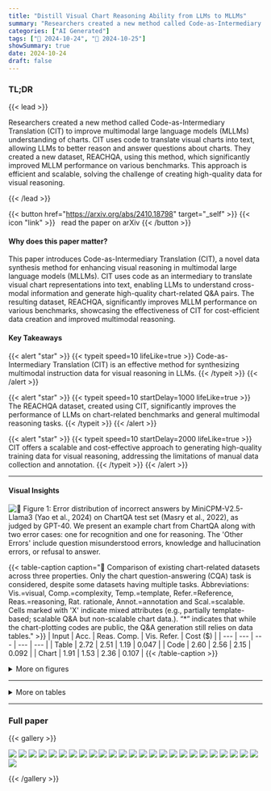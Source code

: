 ```yaml
---
title: "Distill Visual Chart Reasoning Ability from LLMs to MLLMs"
summary: "Researchers created a new method called Code-as-Intermediary Translation (CIT) to improve multimodal large language models (MLLMs) understanding of charts. CIT uses code to translate visual charts int....."
categories: ["AI Generated"]
tags: ["🔖 2024-10-24", "🤗 2024-10-25"]
showSummary: true
date: 2024-10-24
draft: false
---
```


### TL;DR


{{< lead >}}

Researchers created a new method called Code-as-Intermediary Translation (CIT) to improve multimodal large language models (MLLMs) understanding of charts. CIT uses code to translate visual charts into text, allowing LLMs to better reason and answer questions about charts.  They created a new dataset, REACHQA, using this method, which significantly improved MLLM performance on various benchmarks. This approach is efficient and scalable, solving the challenge of creating high-quality data for visual reasoning.

{{< /lead >}}


{{< button href="https://arxiv.org/abs/2410.18798" target="_self" >}}
{{< icon "link" >}} &nbsp; read the paper on arXiv
{{< /button >}}

#### Why does this paper matter?
This paper introduces Code-as-Intermediary Translation (CIT), a novel data synthesis method for enhancing visual reasoning in multimodal large language models (MLLMs).  CIT uses code as an intermediary to translate visual chart representations into text, enabling LLMs to understand cross-modal information and generate high-quality chart-related Q&A pairs. The resulting dataset, REACHQA, significantly improves MLLM performance on various benchmarks, showcasing the effectiveness of CIT for cost-efficient data creation and improved multimodal reasoning.
#### Key Takeaways

{{< alert "star" >}}
{{< typeit speed=10 lifeLike=true >}} Code-as-Intermediary Translation (CIT) is an effective method for synthesizing multimodal instruction data for visual reasoning in LLMs. {{< /typeit >}}
{{< /alert >}}

{{< alert "star" >}}
{{< typeit speed=10 startDelay=1000 lifeLike=true >}} The REACHQA dataset, created using CIT, significantly improves the performance of LLMs on chart-related benchmarks and general multimodal reasoning tasks. {{< /typeit >}}
{{< /alert >}}

{{< alert "star" >}}
{{< typeit speed=10 startDelay=2000 lifeLike=true >}} CIT offers a scalable and cost-effective approach to generating high-quality training data for visual reasoning, addressing the limitations of manual data collection and annotation. {{< /typeit >}}
{{< /alert >}}

------
#### Visual Insights



![](figures/figures_2_0.png "🔼 Figure 1: Error distribution of incorrect answers by MiniCPM-V2.5-Llama3 (Yao et al., 2024) on ChartQA test set (Masry et al., 2022), as judged by GPT-40. We present an example chart from ChartQA along with two error cases: one for recognition and one for reasoning. The 'Other Errors' include question misunderstood errors, knowledge and hallucination errors, or refusal to answer.")





{{< table-caption caption="🔽 Comparison of existing chart-related datasets across three properties. Only the chart question-answering (CQA) task is considered, despite some datasets having multiple tasks. Abbreviations: Vis.=visual, Comp.=complexity, Temp.=template, Refer.=Reference, Reas.=reasoning, Rat. rationale, Annot.=annotation and Scal.=scalable. Cells marked with 'X' indicate mixed attributes (e.g., partially template-based; scalable Q&A but non-scalable chart data.). “*” indicates that while the chart-plotting codes are public, the Q&A generation still relies on data tables." >}}
| Input | Acc. | Reas. Comp. | Vis. Refer. | Cost ($) |
| --- | --- | --- | --- | --- |
| Table | 2.72 | 2.51 | 1.19 | 0.047 |
| Code | 2.60 | 2.56 | 2.15 | 0.092 |
| Chart | 1.91 | 1.53 | 2.36 | 0.107 |
{{< /table-caption >}}





<details>
<summary>More on figures
</summary>


![](figures/figures_5_0.png "🔼 Overview of the Code-as-Intermediary Translation (CIT) method for synthesizing multimodal instruction data. The process begins with 33 seed codes and generates plot codes across various chart types, topics, and complexity levels through the Self-Instruct and Evol-Instruct stages. The chart set and instruction set are constructed bi-directionally, and the final filtered data yields REACHQA, a dataset for distilling visual chart reasoning abilities from LLMs to MLLMs.")

![](figures/figures_10_0.png "🔼 Figure 5: An example of attention visualization from the ChartQA dataset. The top row shows the results from the vanilla LLaVA-Next-Llama3-8B model, while the bottom row displays the results from our fine-tuned model. For each output, we present the attention distribution (highlighted zones) at three key steps, calculated by averaging the attention values of all tokens in each step.")

![](figures/figures_17_0.png "🔼 Figure 6: Visualizations of different chart-related training datasets. As shown, REACHQA and ChartGemma exhibit higher chart richness compared to several other datasets. But the charts in ChartGemma require manual collection from multiple sources (Masry et al., 2024b).")

![](figures/figures_17_1.png "🔼 Figure 6: Visualizations of different chart-related training datasets. As shown, REACHQA and ChartGemma exhibit higher chart richness compared to several other datasets. But the charts in ChartGemma require manual collection from multiple sources (Masry et al., 2024b).")

![](figures/figures_17_2.png "🔼 Figure 6: Visualizations of different chart-related training datasets. As shown, REACHQA and ChartGemma exhibit higher chart richness compared to several other datasets. But the charts in ChartGemma require manual collection from multiple sources (Masry et al., 2024b).")

![](figures/figures_17_3.png "🔼 Figure 6: Visualizations of different chart-related training datasets. As shown, REACHQA and ChartGemma exhibit higher chart richness compared to several other datasets. But the charts in ChartGemma require manual collection from multiple sources (Masry et al., 2024b).")


</details>

------







<details>
<summary>More on tables
</summary>


{{< table-caption caption="🔽 Comparison of existing chart-related datasets across three properties. Only the chart question-answering (CQA) task is considered, despite some datasets having multiple tasks. Abbreviations: Vis.=visual, Comp.=complexity, Temp.=template, Refer.=Reference, Reas.=reasoning, Rat. rationale, Annot.=annotation and Scal.=scalable. Cells marked with 'X' indicate mixed attributes (e.g., partially template-based; scalable Q&A but non-scalable chart data.). “*” indicates that while the chart-plotting codes are public, the Q&A generation still relies on data tables." >}}
| Statistics | Train Set | Test Set |
| --- | --- | --- |
| Total charts | 3,249 | 500 |
| - # Chart types | 10 / 32 | 10 / 32 |
| - # Overlay plots | 1,030 | 220 |
| - # Multiple plots | 593 | 251 |
| - Average size (px) | 2480x1571 | 2798 x 1601 |
| Unique questions | 19, 963 | 2,000 |
| - # Reco. per chart | 2.53 | 2 |
| - # Reas. per chart | 3.62 | 2 |
| Avg. Reco. Q. length | 22.1 | 21.0 |
| Avg. Reco. A. length | 38.3 | 7.0 |
| Avg. Reas. Q. length | 38.2 | 35.4 |
| Avg. Reas. A. length | 68.4 | 24.9 |
{{< /table-caption >}}

{{< table-caption caption="🔽 Comparison of existing chart-related datasets across three properties. Only the chart question-answering (CQA) task is considered, despite some datasets having multiple tasks. Abbreviations: Vis.=visual, Comp.=complexity, Temp.=template, Refer.=Reference, Reas.=reasoning, Rat. rationale, Annot.=annotation and Scal.=scalable. Cells marked with 'X' indicate mixed attributes (e.g., partially template-based; scalable Q&A but non-scalable chart data.). “*” indicates that while the chart-plotting codes are public, the Q&A generation still relies on data tables." >}}
| Base Model | 16.39 | 6.50 | 17.20 | 32.40 | 9.44 |
| --- | --- | --- | --- | --- | --- |
| + ChartBench | 17.06 | 7.30 | 17.00 | 33.60 | 10.33 |
|  | 17.67 | 7.10 | 20.40 | 32.10 | 11.08 |
| ChartGemma | 19.11 | 10.00 | 19.40 | 36.40 | 10.62 |
|  | 20.74 | 11.10 | 22.50 | 38.10 | 11.25 |
{{< /table-caption >}}

{{< table-caption caption="🔽 Comparison of existing chart-related datasets across three properties. Only the chart question-answering (CQA) task is considered, despite some datasets having multiple tasks. Abbreviations: Vis.=visual, Comp.=complexity, Temp.=template, Refer.=Reference, Reas.=reasoning, Rat. rationale, Annot.=annotation and Scal.=scalable. Cells marked with 'X' indicate mixed attributes (e.g., partially template-based; scalable Q&A but non-scalable chart data.). “*” indicates that while the chart-plotting codes are public, the Q&A generation still relies on data tables." >}}
| Art and Design | Futurism and Innovation | Agriculture and Food Production |
| --- | --- | --- |
| Music and Performance | Astronomy and Space | Transportation and Logistics |
| Business and Finance | Social Media and the Web | Real Estate and Housing Market |
| Travel and Exploration | Society and Community | Government and Public Policy |
| Books and Publishing | Physics and Chemistry | Education and Academics |
| Literature and Writing | Energy and Utilities | Environment and Sustainability |
| History and Culture | Biology and Life Sciences | Language and Communication |
| Architecture and Building | Retail and E-commerce | Social Sciences and Humanities |
| Fashion and Style | Religion and Spirituality | Manufacturing and Production |
| Marketing and Advertising | Food and Beverage Industry | Artificial Intelligence and Robotics |
| Law and Legal Affairs | Healthcare and Health | Human Resources and Employee Management |
| Film and Cinema | Sports and Entertainment | Computer Science and Information Technology |
| Mathematics and Statistics | Science and Engineering |  |
{{< /table-caption >}}

{{< table-caption caption="🔽 Table 1: Comparison of existing chart-related datasets across three properties. Only the chart question-answering (CQA) task is considered, despite some datasets having multiple tasks. Abbreviations: Vis.=visual, Comp.=complexity, Temp.=template, Refer.=Reference, Reas.=reasoning, Rat. rationale, Annot.=annotation and Scal.=scalable. Cells marked with 'X' indicate mixed attributes (e.g., partially template-based; scalable Q&A but non-scalable chart data.). “*” indicates that while the chart-plotting codes are public, the Q&A generation still relies on data tables." >}}
| Step | Avg. #tokens of Input | Avg. #tokens of Output | Times | Cost ($) |
| --- | --- | --- | --- | --- |
| Self-Instruct | 1, 500 + 2, 000 = 3, 500 | 500 + 500 = 1, 000 | 3,000 | ~ 56.25 |
| Evol-Instruct | 700 + 1, 300 = 2, 000 | 300 + 700 = 1, 000 | 3,000 | ~ 45.00 |
| Self-Repair | 500 | 500 | 1,500 | ~ 9.38 |
| Reas-QA-Gen. | 1,000 + 1, 500 x 4 = 7, 000 | 500 + 300 x 4 = 1, 700 | 3,249 | ~ 112.09 |
| Reco-QA-Gen. | 800 + 1, 200 x 4= 5, 600 | 300 + 200 x4= 1, 100 | 3,249 | ~ 81.23 |
{{< /table-caption >}}


</details>

------



### Full paper

{{< gallery >}}

  <img src="paper_images/1.png" class="grid-w50 md:grid-w33 xl:grid-w25" />

  <img src="paper_images/2.png" class="grid-w50 md:grid-w33 xl:grid-w25" />

  <img src="paper_images/3.png" class="grid-w50 md:grid-w33 xl:grid-w25" />

  <img src="paper_images/4.png" class="grid-w50 md:grid-w33 xl:grid-w25" />

  <img src="paper_images/5.png" class="grid-w50 md:grid-w33 xl:grid-w25" />

  <img src="paper_images/6.png" class="grid-w50 md:grid-w33 xl:grid-w25" />

  <img src="paper_images/7.png" class="grid-w50 md:grid-w33 xl:grid-w25" />

  <img src="paper_images/8.png" class="grid-w50 md:grid-w33 xl:grid-w25" />

  <img src="paper_images/9.png" class="grid-w50 md:grid-w33 xl:grid-w25" />

  <img src="paper_images/10.png" class="grid-w50 md:grid-w33 xl:grid-w25" />

  <img src="paper_images/11.png" class="grid-w50 md:grid-w33 xl:grid-w25" />

  <img src="paper_images/12.png" class="grid-w50 md:grid-w33 xl:grid-w25" />

  <img src="paper_images/13.png" class="grid-w50 md:grid-w33 xl:grid-w25" />

  <img src="paper_images/14.png" class="grid-w50 md:grid-w33 xl:grid-w25" />

  <img src="paper_images/15.png" class="grid-w50 md:grid-w33 xl:grid-w25" />

  <img src="paper_images/16.png" class="grid-w50 md:grid-w33 xl:grid-w25" />

  <img src="paper_images/17.png" class="grid-w50 md:grid-w33 xl:grid-w25" />

  <img src="paper_images/18.png" class="grid-w50 md:grid-w33 xl:grid-w25" />

  <img src="paper_images/19.png" class="grid-w50 md:grid-w33 xl:grid-w25" />

  <img src="paper_images/20.png" class="grid-w50 md:grid-w33 xl:grid-w25" />

  <img src="paper_images/21.png" class="grid-w50 md:grid-w33 xl:grid-w25" />

  <img src="paper_images/22.png" class="grid-w50 md:grid-w33 xl:grid-w25" />

  <img src="paper_images/23.png" class="grid-w50 md:grid-w33 xl:grid-w25" />

  <img src="paper_images/24.png" class="grid-w50 md:grid-w33 xl:grid-w25" />

  <img src="paper_images/25.png" class="grid-w50 md:grid-w33 xl:grid-w25" />

  <img src="paper_images/26.png" class="grid-w50 md:grid-w33 xl:grid-w25" />

{{< /gallery >}}